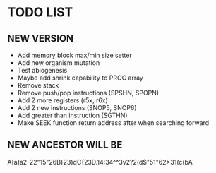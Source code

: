 TODO LIST
=========

NEW VERSION
-----------
+ Add memory block max/min size setter
+ Add new organism mutation
+ Test abiogenesis
+ Maybe add shrink capability to PROC array
+ Remove stack
+ Remove push/pop instructions (SPSHN, SPOPN)
+ Add 2 more registers (r5x, r6x)
+ Add 2 new instructions (SNOP5, SNOP6)
+ Add greater than instruction (SGTHN)
+ Make SEEK function return address after when searching forward

NEW ANCESTOR WILL BE
--------------------
A[a]a2-22"15"26B}23)dC{23D.14:34^^3v2?2(d$"51"62>31(c(bA